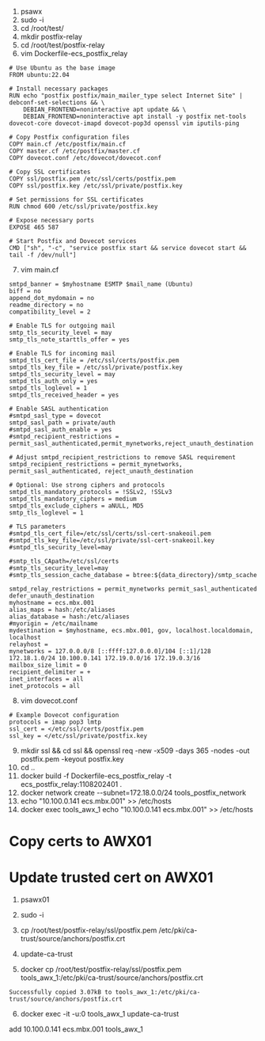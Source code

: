 1. psawx
2. sudo -i
3. cd /root/test/
4. mkdir postfix-relay
5. cd /root/test/postfix-relay
6. vim Dockerfile-ecs_postfix_relay
```
# Use Ubuntu as the base image
FROM ubuntu:22.04

# Install necessary packages
RUN echo "postfix postfix/main_mailer_type select Internet Site" | debconf-set-selections && \
    DEBIAN_FRONTEND=noninteractive apt update && \
    DEBIAN_FRONTEND=noninteractive apt install -y postfix net-tools dovecot-core dovecot-imapd dovecot-pop3d openssl vim iputils-ping

# Copy Postfix configuration files
COPY main.cf /etc/postfix/main.cf
COPY master.cf /etc/postfix/master.cf
COPY dovecot.conf /etc/dovecot/dovecot.conf

# Copy SSL certificates
COPY ssl/postfix.pem /etc/ssl/certs/postfix.pem
COPY ssl/postfix.key /etc/ssl/private/postfix.key

# Set permissions for SSL certificates
RUN chmod 600 /etc/ssl/private/postfix.key

# Expose necessary ports
EXPOSE 465 587

# Start Postfix and Dovecot services
CMD ["sh", "-c", "service postfix start && service dovecot start && tail -f /dev/null"]
```
7. vim main.cf
```
smtpd_banner = $myhostname ESMTP $mail_name (Ubuntu)
biff = no
append_dot_mydomain = no
readme_directory = no
compatibility_level = 2

# Enable TLS for outgoing mail
smtp_tls_security_level = may
smtp_tls_note_starttls_offer = yes

# Enable TLS for incoming mail
smtpd_tls_cert_file = /etc/ssl/certs/postfix.pem
smtpd_tls_key_file = /etc/ssl/private/postfix.key
smtpd_tls_security_level = may
smtpd_tls_auth_only = yes
smtpd_tls_loglevel = 1
smtpd_tls_received_header = yes

# Enable SASL authentication
#smtpd_sasl_type = dovecot
smtpd_sasl_path = private/auth
#smtpd_sasl_auth_enable = yes
#smtpd_recipient_restrictions = permit_sasl_authenticated,permit_mynetworks,reject_unauth_destination

# Adjust smtpd_recipient_restrictions to remove SASL requirement
smtpd_recipient_restrictions = permit_mynetworks, permit_sasl_authenticated, reject_unauth_destination

# Optional: Use strong ciphers and protocols
smtpd_tls_mandatory_protocols = !SSLv2, !SSLv3
smtpd_tls_mandatory_ciphers = medium
smtpd_tls_exclude_ciphers = aNULL, MD5
smtp_tls_loglevel = 1

# TLS parameters
#smtpd_tls_cert_file=/etc/ssl/certs/ssl-cert-snakeoil.pem
#smtpd_tls_key_file=/etc/ssl/private/ssl-cert-snakeoil.key
#smtpd_tls_security_level=may

#smtp_tls_CApath=/etc/ssl/certs
#smtp_tls_security_level=may
#smtp_tls_session_cache_database = btree:${data_directory}/smtp_scache

smtpd_relay_restrictions = permit_mynetworks permit_sasl_authenticated defer_unauth_destination
myhostname = ecs.mbx.001
alias_maps = hash:/etc/aliases
alias_database = hash:/etc/aliases
#myorigin = /etc/mailname
mydestination = $myhostname, ecs.mbx.001, gov, localhost.localdomain, localhost
relayhost =
mynetworks = 127.0.0.0/8 [::ffff:127.0.0.0]/104 [::1]/128 172.18.1.0/24 10.100.0.141 172.19.0.0/16 172.19.0.3/16
mailbox_size_limit = 0
recipient_delimiter = +
inet_interfaces = all
inet_protocols = all
```
8. vim dovecot.conf
```
# Example Dovecot configuration
protocols = imap pop3 lmtp
ssl_cert = </etc/ssl/certs/postfix.pem
ssl_key = </etc/ssl/private/postfix.key
```
9. mkdir ssl && cd ssl && openssl req -new -x509 -days 365 -nodes -out postfix.pem -keyout postfix.key
10. cd ..
11. docker build -f Dockerfile-ecs_postfix_relay -t ecs_postfix_relay:1108202401 .
12. docker network create --subnet=172.18.0.0/24 tools_postfix_network
13. echo "10.100.0.141 ecs.mbx.001" >> /etc/hosts
14. docker exec tools_awx_1 echo "10.100.0.141 ecs.mbx.001" >> /etc/hosts


# Copy certs to AWX01

# Update trusted cert on AWX01
1. psawx01
2. sudo -i 
3. cp /root/test/postfix-relay/ssl/postfix.pem /etc/pki/ca-trust/source/anchors/postfix.crt
4. update-ca-trust

5. docker cp /root/test/postfix-relay/ssl/postfix.pem tools_awx_1:/etc/pki/ca-trust/source/anchors/postfix.crt
```
Successfully copied 3.07kB to tools_awx_1:/etc/pki/ca-trust/source/anchors/postfix.crt
```
6. docker exec -it -u:0 tools_awx_1 update-ca-trust

add 10.100.0.141 ecs.mbx.001 tools_awx_1 


